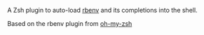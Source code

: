 A Zsh plugin to auto-load [rbenv](https://github.com/rbenv/rbenv) and its completions into the shell.

Based on the rbenv plugin from [oh-my-zsh](https://github.com/robbyrussell/oh-my-zsh)

